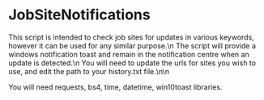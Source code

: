 # JobSiteNotifications

This script is intended to check job sites for updates in various keywords, however it can be used for any similar purpose.\n
The script will provide a windows notification toast and remain in the notification centre when an update is detected.\n
You will need to update the urls for sites you wish to use, and edit the path to your history.txt file.\n\n

You will need requests, bs4, time, datetime, win10toast libraries.
